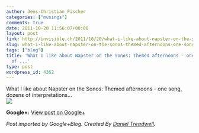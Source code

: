 ```yaml
---
author: Jens-Christian Fischer
categories: ["musings"]
comments: true
date: 2011-10-20 11:56:07+00:00
layout: post
link: http://invisible.ch/2011/10/20/what-i-like-about-napster-on-the-sonos-themed-afternoons-one-song-dozens-of/
slug: what-i-like-about-napster-on-the-sonos-themed-afternoons-one-song-dozens-of
tags: ["blog"]
title: 'What I like about Napster on the Sonos: Themed afternoons - one song, dozens
  of ...'
type: post
wordpress_id: 4362
---
```


What I like about Napster on the Sonos: Themed afternoons - one song, dozens of interpretations...  
[![](https://lh4.googleusercontent.com/-AgIue2GsMhA/TqAMUFerWWI/AAAAAAAAADQ/-vTFBChGaZ0/Bildschirmfoto%2B2011-10-20%2Bum%2B13.55.09.png)](https://lh4.googleusercontent.com/-AgIue2GsMhA/TqAMUFerWWI/AAAAAAAAADQ/-vTFBChGaZ0/Bildschirmfoto%2B2011-10-20%2Bum%2B13.55.09.png)

**Google+:** [View post on Google+](https://plus.google.com/109789939743085010576/posts/YZCDagvhCMF)

  
  
_Post imported by Google+Blog.  Created By [Daniel Treadwell](http://minimali.se/)._
